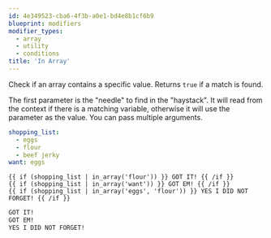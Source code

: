 ```yaml
---
id: 4e349523-cba6-4f3b-a0e1-bd4e8b1cf6b9
blueprint: modifiers
modifier_types:
  - array
  - utility
  - conditions
title: 'In Array'
---
```

Check if an array contains a specific value. Returns `true` if a match is found.

The first parameter is the "needle" to find in the "haystack". It will read from the context if there is a matching variable, otherwise it will use the parameter as the value. You can pass multiple arguments.

```yaml
shopping_list:
  - eggs
  - flour
  - beef jerky
want: eggs
```

```
{{ if (shopping_list | in_array('flour')) }} GOT IT! {{ /if }}
{{ if (shopping_list | in_array('want')) }} GOT EM! {{ /if }}
{{ if (shopping_list | in_array('eggs', 'flour')) }} YES I DID NOT FORGET! {{ /if }}
```


```html
GOT IT!
GOT EM!
YES I DID NOT FORGET!
```
